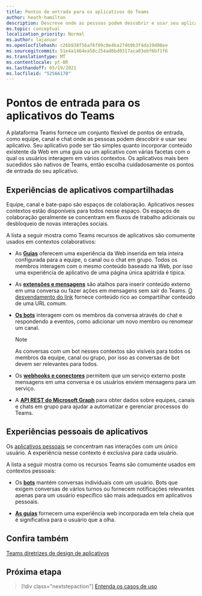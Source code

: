 ```yaml
---
title: Pontos de entrada para os aplicativos do Teams
author: heath-hamilton
description: Descreve onde as pessoas podem descobrir e usar seu aplicativo no Teams.
ms.topic: conceptual
localization_priority: Normal
ms.author: lajanuar
ms.openlocfilehash: c26b938f56af6f09c0e4ba274b9b3f4da19d08ee
ms.sourcegitcommit: 51e4a1464ea58c254ad6bd0317aca03ebf6bf1f6
ms.translationtype: MT
ms.contentlocale: pt-BR
ms.lasthandoff: 05/19/2021
ms.locfileid: "52566170"
---
```

# <a name="entry-points-for-teams-apps"></a>Pontos de entrada para os aplicativos do Teams

A plataforma Teams fornece um conjunto flexível de pontos de entrada, como equipe, canal e chat onde as pessoas podem descobrir e usar seu aplicativo. Seu aplicativo pode ser tão simples quanto incorporar conteúdo existente da Web em uma guia ou um aplicativo com várias facetas com o qual os usuários interagem em vários contextos.
Os aplicativos mais bem sucedidos são nativos de Teams, então escolha cuidadosamente os pontos de entrada do seu aplicativo.

## <a name="shared-app-experiences"></a>Experiências de aplicativos compartilhadas

Equipe, canal e bate-papo são espaços de colaboração. Aplicativos nesses contextos estão disponíveis para todos nesse espaço. Os espaços de colaboração geralmente se concentram em fluxos de trabalho adicionais ou desbloqueio de novas interações sociais.

A lista a seguir mostra como Teams recursos de aplicativos são comumente usados em contextos colaborativos:

* As [**Guias**](~/tabs/what-are-tabs.md) oferecem uma experiência da Web inserida em tela inteira configurada para a equipe, o canal ou o chat em grupo. Todos os membros interagem com o mesmo conteúdo baseado na Web, por isso uma experiência de aplicativo de uma página única apátrida é típica.

* As [**extensões e mensagens**](~/messaging-extensions/what-are-messaging-extensions.md) são atalhos para inserir conteúdo externo em uma conversa ou fazer ações em mensagens sem sair do Teams. [O desvendamento do link](~/messaging-extensions/how-to/link-unfurling.md) fornece conteúdo rico ao compartilhar conteúdo de uma URL comum.

* [**Os bots**](~/bots/what-are-bots.md) interagem com os membros da conversa através do chat e respondendo a eventos, como adicionar um novo membro ou renomear um canal. 
   > [!NOTE]
   > As conversas com um bot nesses contextos são visíveis para todos os membros da equipe, canal ou grupo, por isso as conversas de bot devem ser relevantes para todos.

* Os [**webhooks e conectores**](~/webhooks-and-connectors/what-are-webhooks-and-connectors.md) permitem que um serviço externo poste mensagens em uma conversa e os usuários enviem mensagens para um serviço.

* A [**API REST do Microsoft Graph**](/graph/teams-concept-overview) para obter dados sobre equipes, canais e chats em grupo para ajudar a automatizar e gerenciar processos do Teams.

## <a name="personal-app-experiences"></a>Experiências pessoais de aplicativos

Os [aplicativos pessoais](../concepts/design/personal-apps.md) se concentram nas interações com um único usuário. A experiência nesse contexto é exclusiva para cada usuário.

A lista a seguir mostra como os recursos Teams são comumente usados em contextos pessoais:

* Os [**bots**](~/bots/what-are-bots.md) mantém conversas individuais com um usuário. Bots que exigem conversas de vários turnos ou fornecem notificações relevantes apenas para um usuário específico são mais adequados em aplicativos pessoais.

* [**As guias**](~/tabs/what-are-tabs.md) fornecem uma experiência web incorporada em tela cheia que é significativa para o usuário que a olha.

## <a name="see-also"></a>Confira também

[Teams diretrizes de design de aplicativos](../concepts/design/design-teams-app-overview.md)

## <a name="next-step"></a>Próxima etapa

> [!div class="nextstepaction"]
> [Entenda os casos de uso](../concepts/design/understand-use-cases.md)
